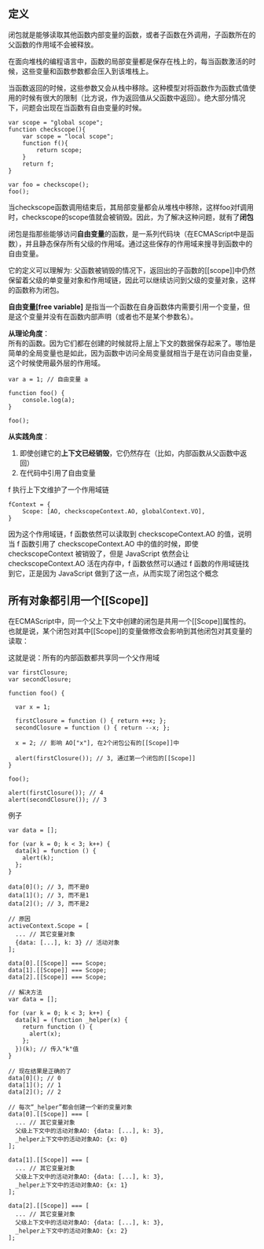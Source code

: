 ## 定义
闭包就是能够读取其他函数内部变量的函数，或者子函数在外调用，子函数所在的父函数的作用域不会被释放。

在面向堆栈的编程语言中，函数的局部变量都是保存在栈上的，每当函数激活的时候，这些变量和函数参数都会压入到该堆栈上。

当函数返回的时候，这些参数又会从栈中移除。这种模型对将函数作为函数式值使用的时候有很大的限制（比方说，作为返回值从父函数中返回）。绝大部分情况下，问题会出现在当函数有自由变量的时候。
```
var scope = "global scope";
function checkscope(){
    var scope = "local scope";
    function f(){
        return scope;
    }
    return f;
}

var foo = checkscope();
foo();
```
当checkscope函数调用结束后，其局部变量都会从堆栈中移除，这样foo对f调用时，checkscope的scope值就会被销毁。因此，为了解决这种问题，就有了**闭包**

闭包是指那些能够访问**自由变量**的函数，是一系列代码块（在ECMAScript中是函数），并且静态保存所有父级的作用域。通过这些保存的作用域来搜寻到函数中的自由变量。

它的定义可以理解为: 父函数被销毁的情况下，返回出的子函数的[[scope]]中仍然保留着父级的单变量对象和作用域链，因此可以继续访问到父级的变量对象，这样的函数称为闭包。

**自由变量[free variable]** 是指当一个函数在自身函数体内需要引用一个变量，但是这个变量并没有在函数内部声明（或者也不是某个参数名）。

**从理论角度**：  
所有的函数。因为它们都在创建的时候就将上层上下文的数据保存起来了。哪怕是简单的全局变量也是如此，因为函数中访问全局变量就相当于是在访问自由变量，这个时候使用最外层的作用域。
```
var a = 1; // 自由变量 a

function foo() {
    console.log(a);
}

foo();
```
**从实践角度**：

1. 即使创建它的**上下文已经销毁**，它仍然存在（比如，内部函数从父函数中返回）
2. 在代码中引用了自由变量

f 执行上下文维护了一个作用域链
```
fContext = {
    Scope: [AO, checkscopeContext.AO, globalContext.VO],
}
```
因为这个作用域链，f 函数依然可以读取到 checkscopeContext.AO 的值，说明当 f 函数引用了 checkscopeContext.AO 中的值的时候，即使 checkscopeContext 被销毁了，但是 JavaScript 依然会让 checkscopeContext.AO 活在内存中，f 函数依然可以通过 f 函数的作用域链找到它，正是因为 JavaScript 做到了这一点，从而实现了闭包这个概念

## 所有对象都引用一个[[Scope]]

在ECMAScript中，同一个父上下文中创建的闭包是共用一个[[Scope]]属性的。也就是说，某个闭包对其中[[Scope]]的变量做修改会影响到其他闭包对其变量的读取：

这就是说：所有的内部函数都共享同一个父作用域
```
var firstClosure;
var secondClosure;

function foo() {

  var x = 1;

  firstClosure = function () { return ++x; };
  secondClosure = function () { return --x; };

  x = 2; // 影响 AO["x"], 在2个闭包公有的[[Scope]]中

  alert(firstClosure()); // 3, 通过第一个闭包的[[Scope]]
}

foo();

alert(firstClosure()); // 4
alert(secondClosure()); // 3
```
例子
```
var data = [];

for (var k = 0; k < 3; k++) {
  data[k] = function () {
    alert(k);
  };
}

data[0](); // 3, 而不是0
data[1](); // 3, 而不是1
data[2](); // 3, 而不是2

// 原因
activeContext.Scope = [
  ... // 其它变量对象
  {data: [...], k: 3} // 活动对象
];

data[0].[[Scope]] === Scope;
data[1].[[Scope]] === Scope;
data[2].[[Scope]] === Scope;

// 解决方法
var data = [];

for (var k = 0; k < 3; k++) {
  data[k] = (function _helper(x) {
    return function () {
      alert(x);
    };
  })(k); // 传入"k"值
}

// 现在结果是正确的了
data[0](); // 0
data[1](); // 1
data[2](); // 2

// 每次“_helper”都会创建一个新的变量对象
data[0].[[Scope]] === [
  ... // 其它变量对象
  父级上下文中的活动对象AO: {data: [...], k: 3},
  _helper上下文中的活动对象AO: {x: 0}
];

data[1].[[Scope]] === [
  ... // 其它变量对象
  父级上下文中的活动对象AO: {data: [...], k: 3},
  _helper上下文中的活动对象AO: {x: 1}
];

data[2].[[Scope]] === [
  ... // 其它变量对象
  父级上下文中的活动对象AO: {data: [...], k: 3},
  _helper上下文中的活动对象AO: {x: 2}
];

```
